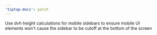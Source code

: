 ```yaml
---
'tiptap-docs': patch
---
```


Use dvh height calculations for mobile sidebars to ensure mobile UI elements won't cause the sidebar to be cutoff at the bottom of the screen

